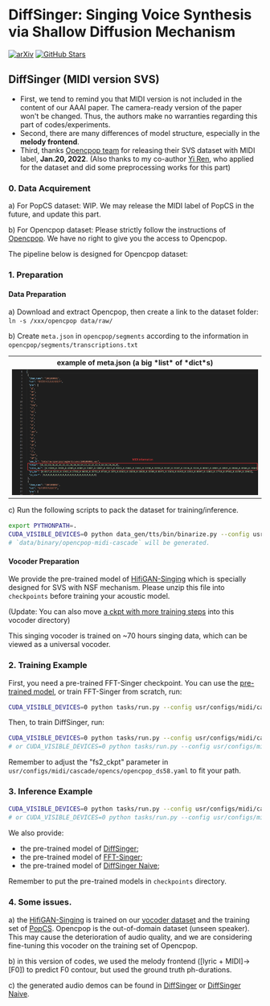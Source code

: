 # DiffSinger: Singing Voice Synthesis via Shallow Diffusion Mechanism
[![arXiv](https://img.shields.io/badge/arXiv-Paper-<COLOR>.svg)](https://arxiv.org/abs/2105.02446)
[![GitHub Stars](https://img.shields.io/github/stars/MoonInTheRiver/DiffSinger?style=social)](https://github.com/MoonInTheRiver/DiffSinger)

## DiffSinger (MIDI version SVS)
- First, we tend to remind you that MIDI version is not included in the content of our AAAI paper. The camera-ready version of the paper won't be changed. Thus, the authors make no warranties regarding this part of codes/experiments.
- Second, there are many differences of model structure, especially in the **melody frontend**. 
- Third, thanks [Opencpop team](https://wenet.org.cn/opencpop/) for releasing their SVS dataset with MIDI label, **Jan.20, 2022**. (Also thanks to my co-author [Yi Ren](https://github.com/RayeRen), who applied for the dataset and did some preprocessing works for this part)

### 0. Data Acquirement
a) For PopCS dataset: WIP. We may release the MIDI label of PopCS in the future, and update this part. 

b) For Opencpop dataset: Please strictly follow the instructions of [Opencpop](https://wenet.org.cn/opencpop/). We have no right to give you the access to Opencpop.

The pipeline below is designed for Opencpop dataset:

### 1. Preparation

#### Data Preparation
a) Download and extract Opencpop, then create a link to the dataset folder: `ln -s /xxx/opencpop data/raw/`

b) Create `meta.json` in `opencpop/segments` according to the information in `opencpop/segments/transcriptions.txt`
<table style="width:100%">
  <tr>
    <th>example of meta.json (a big *list* of *dict*s)</th>
  </tr>
  <tr>
    <td><img src="cascade/opencs/eg_opencpop.png" alt="meta.json" height="250"></td>
  </tr>
</table>

c) Run the following scripts to pack the dataset for training/inference.
```sh
export PYTHONPATH=.
CUDA_VISIBLE_DEVICES=0 python data_gen/tts/bin/binarize.py --config usr/configs/midi/cascade/opencs/opencpop_aux.yaml
# `data/binary/opencpop-midi-cascade` will be generated.
```

#### Vocoder Preparation
We provide the pre-trained model of [HifiGAN-Singing](https://github.com/MoonInTheRiver/DiffSinger/releases/download/pretrain-model/0109_hifigan_bigpopcs_hop128.zip) which is specially designed for SVS with NSF mechanism.
Please unzip this file into `checkpoints` before training your acoustic model.

(Update: You can also move [a ckpt with more training steps](https://github.com/MoonInTheRiver/DiffSinger/releases/download/pretrain-model/model_ckpt_steps_1512000.ckpt) into this vocoder directory)

This singing vocoder is trained on ~70 hours singing data, which can be viewed as a universal vocoder. 

### 2. Training Example
First, you need a pre-trained FFT-Singer checkpoint. You can use the [pre-trained model](https://github.com/MoonInTheRiver/DiffSinger/releases/download/pretrain-model/0126_opencpop_fs_midi.zip), or train FFT-Singer from scratch, run:
```sh
CUDA_VISIBLE_DEVICES=0 python tasks/run.py --config usr/configs/midi/cascade/opencs/opencpop_aux.yaml --exp_name 0126_opencpop_fs_midi --reset
```

Then, to train DiffSinger, run:

```sh
CUDA_VISIBLE_DEVICES=0 python tasks/run.py --config usr/configs/midi/cascade/opencs/opencpop_ds58.yaml --exp_name 0128_opencpop_ds58_midi --reset  
# or CUDA_VISIBLE_DEVICES=0 python tasks/run.py --config usr/configs/midi/cascade/opencs/opencpop_ds100.yaml --exp_name 0128_opencpop_ds_naive_midi --reset  # The naive version does not need the pretrained FFT-Singer.
```

Remember to adjust the "fs2_ckpt" parameter in `usr/configs/midi/cascade/opencs/opencpop_ds58.yaml` to fit your path.

### 3. Inference Example
```sh
CUDA_VISIBLE_DEVICES=0 python tasks/run.py --config usr/configs/midi/cascade/opencs/opencpop_ds58.yaml --exp_name 0128_opencpop_ds58_midi --reset --infer
# or CUDA_VISIBLE_DEVICES=0 python tasks/run.py --config usr/configs/midi/cascade/opencs/opencpop_ds100.yaml --exp_name 0128_opencpop_ds_naive_midi --reset --infer
```

We also provide:
 - the pre-trained model of [DiffSinger](https://github.com/MoonInTheRiver/DiffSinger/releases/download/pretrain-model/0128_opencpop_ds58_midi.zip);
 - the pre-trained model of [FFT-Singer](https://github.com/MoonInTheRiver/DiffSinger/releases/download/pretrain-model/0126_opencpop_fs_midi.zip);
 - the pre-trained model of [DiffSinger Naive](https://github.com/MoonInTheRiver/DiffSinger/releases/download/pretrain-model/0128_opencpop_ds_naive_midi.zip);

Remember to put the pre-trained models in `checkpoints` directory.

### 4. Some issues.
a) the [HifiGAN-Singing](https://github.com/MoonInTheRiver/DiffSinger/releases/download/pretrain-model/0109_hifigan_bigpopcs_hop128.zip) is trained on our [vocoder dataset](https://dl.acm.org/doi/abs/10.1145/3474085.3475437) and the training set of [PopCS](https://arxiv.org/abs/2105.02446). Opencpop is the out-of-domain dataset (unseen speaker). This may cause the deterioration of audio quality, and we are considering fine-tuning this vocoder on the training set of Opencpop.

b) in this version of codes, we used the melody frontend ([lyric + MIDI]->[F0]) to predict F0 contour, but used the ground truth ph-durations.

c) the generated audio demos can be found in [DiffSinger](https://github.com/MoonInTheRiver/DiffSinger/releases/download/pretrain-model/0128_opencpop_ds58_midi.zip) or [DiffSinger Naive](https://github.com/MoonInTheRiver/DiffSinger/releases/download/pretrain-model/0128_opencpop_ds_naive_midi.zip).
